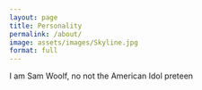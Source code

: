 ```yaml
---
layout: page
title: Personality
permalink: /about/
image: assets/images/Skyline.jpg
format: full
---
```


I am Sam Woolf, no not the American Idol preteen
